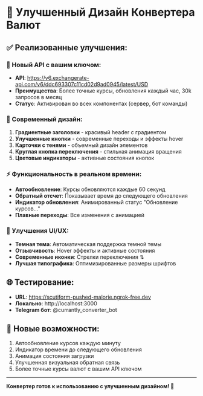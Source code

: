 # 🎨 Улучшенный Дизайн Конвертера Валют

## ✅ Реализованные улучшения:

### 🔄 Новый API с вашим ключом:
- **API**: https://v6.exchangerate-api.com/v6/ddc693307c11cd02d9ad0945/latest/USD
- **Преимущества**: Более точные курсы, обновления каждый час, 30k запросов в месяц
- **Статус**: Активирован во всех компонентах (сервер, бот команды)

### 🎨 Современный дизайн:
1. **Градиентные заголовки** - красивый header с градиентом
2. **Улучшенные кнопки** - современные переходы и эффекты hover
3. **Карточки с тенями** - объемный дизайн элементов
4. **Круглая кнопка переключения** - стильная анимация вращения
5. **Цветовые индикаторы** - активные состояния кнопок

### ⚡ Функциональность в реальном времени:
- **Автообновление**: Курсы обновляются каждые 60 секунд
- **Обратный отсчет**: Показывает время до следующего обновления
- **Индикатор обновления**: Анимированный статус "Обновление курсов..."
- **Плавные переходы**: Все изменения с анимацией

### 🎯 Улучшения UI/UX:
- **Темная тема**: Автоматическая поддержка темной темы
- **Отзывчивость**: Hover эффекты и активные состояния
- **Современные иконки**: Стрелки переключения ⇅
- **Лучшая типографика**: Оптимизированные размеры шрифтов

## 🌐 Тестирование:
- **URL**: https://scutiform-pushed-malorie.ngrok-free.dev
- **Локально**: http://localhost:3000
- **Telegram бот**: @currantly_converter_bot

## 💱 Новые возможности:
1. Автообновление курсов каждую минуту
2. Индикатор времени до следующего обновления
3. Анимация состояния загрузки
4. Улучшенная визуальная обратная связь
5. Более точные курсы валют с вашим API ключом

---
**Конвертер готов к использованию с улучшенным дизайном! 🚀**